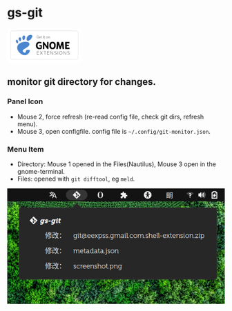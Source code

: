 # gs-git

[<img alt="" height="80" src="https://raw.githubusercontent.com/andyholmes/gnome-shell-extensions-badge/master/get-it-on-ego.svg?sanitize=true">](https://extensions.gnome.org/extension/4925/git/)

## monitor git directory for changes.

### Panel Icon
- Mouse 2, force refresh (re-read config file, check git dirs, refresh menu).
- Mouse 3, open configfile. config file is `~/.config/git-monitor.json`.

### Menu Item
- Directory: Mouse 1 opened in the Files(Nautilus), Mouse 3 open in the gnome-terminal.
- Files: opened with `git difftool`, eg `meld`.

![](screenshot.png)
